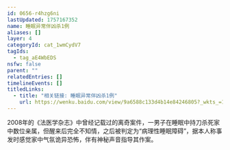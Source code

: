 ```yaml
---
id: 0656-r4hzg6ni
lastUpdated: 1757167352
name: 睡眠异常伴凶杀1例
aliases: []
layer: 4
categoryId: cat_1wmCydV7
tagIds:
  - tag_aE4WbEDS
nsfw: false
parent: ""
relatedEntries: []
timelineEvents: []
titledLinks:
  - title: "相关链接: 睡眠异常伴凶杀1例"
    url: https://wenku.baidu.com/view/9a6588c133d4b14e84246805?_wkts_=1748667504580&bdQuery=%E7%9D%A1%E7%9C%A0%E5%BC%82%E5%B8%B8%E4%BC%B4%E5%87%B6%E6%9D%801%E4%BE%8B&bfetype=new
---
```


2008年的《法医学杂志》中曾经记载过的离奇案件，一男子在睡眠中持刀杀死家中数位亲属，但醒来后完全不知情，之后被判定为“病理性睡眠障碍”，据本人称事发时感觉家中气氛诡异恐怖，伴有神秘声音指导其作案。